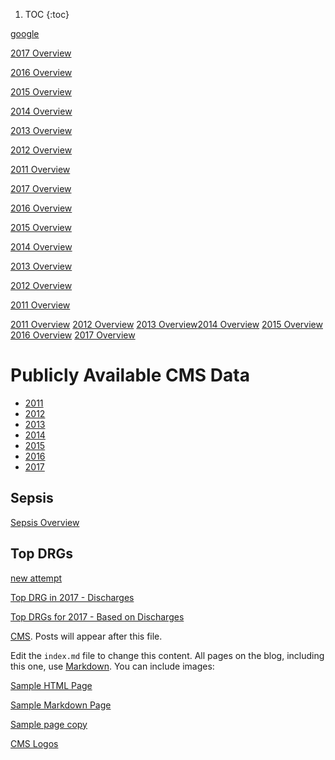 1. TOC
{:toc}


[google](http://google.com) 



[2017 Overview](http://mvigoda.github.io/datasets/Year_2017/one_in_Year_2017.html)

[2016 Overview](http://mvigoda.github.io/datasets/Year_2016/one_in_Year_2016.html)

[2015 Overview](http://mvigoda.github.io/datasets/Year_2015/one_in_Year_2015.html)

[2014 Overview](http://mvigoda.github.io/datasets/Year_2014/one_in_Year_2014.html)

[2013 Overview](http://mvigoda.github.io/datasets/Year_2013/one_in_Year_2013.html)

[2012 Overview](http://mvigoda.github.io/datasets/Year_2012/one_in_Year_2012.html)

[2011 Overview](http://mvigoda.github.io/datasets/Year_2011/one_in_Year_2011.html)


[2017 Overview](http://mvigoda.github.io/datasets/Year_2017/one_in_Year_2017.html)

[2016 Overview](http://mvigoda.github.io/datasets/Year_2016/one_in_Year_2016.html)

[2015 Overview](http://mvigoda.github.io/datasets/Year_2015/one_in_Year_2015.html)

[2014 Overview](http://mvigoda.github.io/datasets/Year_2014/one_in_Year_2014.html)

[2013 Overview](http://mvigoda.github.io/datasets/Year_2013/one_in_Year_2013.html)

[2012 Overview](http://mvigoda.github.io/datasets/Year_2012/one_in_Year_2012.html)

[2011 Overview](http://mvigoda.github.io/datasets/Year_2011/one_in_Year_2011.html)






[2011 Overview](http://mvigoda.github.io/datasets/Year_2011/one_in_Year_2011.html) [2012 Overview](http://mvigoda.github.io/datasets/Year_2012/one_in_Year_2012.html) [2013 Overview](http://mvigoda.github.io/datasets/Year_2013/one_in_Year_2013.html)[2014 Overview](http://mvigoda.github.io/datasets/Year_2014/one_in_Year_2014.html) [2015 Overview](http://mvigoda.github.io/datasets/Year_2015/one_in_Year_2015.html) [2016 Overview](http://mvigoda.github.io/datasets/Year_2016/one_in_Year_2016.html) [2017 Overview](http://mvigoda.github.io/datasets/Year_2017/one_in_Year_2017.html)















# Publicly Available CMS Data

* [2011](https://data.cms.gov/Medicare-Inpatient/Inpatient-Prospective-Payment-System-IPPS-Provider/97k6-zzx3)  
* [2012](https://data.cms.gov/Medicare-Inpatient/Inpatient-Prospective-Payment-System-IPPS-Provider/xpsg-6hup)  
* [2013](https://data.cms.gov/Medicare-Inpatient/Inpatient-Prospective-Payment-System-IPPS-Provider/kd35-nmmt)  
* [2014](https://data.cms.gov/Medicare-Inpatient/Inpatient-Prospective-Payment-System-IPPS-Provider/9zmi-76w9)    
* [2015](https://data.cms.gov/Medicare-Inpatient/Inpatient-Prospective-Payment-System-IPPS-Provider/w2du-it53)    
* [2016](https://data.cms.gov/Medicare-Inpatient/Inpatient-Prospective-Payment-System-IPPS-Provider/fm2n-hjj6)  
* [2017](https://data.cms.gov/Medicare-Inpatient/Inpatient-Prospective-Payment-System-IPPS-Provider/tcsp-6e99)  

## Sepsis  

[Sepsis Overview](http://mvigoda.github.io/datasets/Sepsis/Sepsis_Overview.html)  



## Top DRGs

[new attempt](http://michaelvigoda.com/datasets/Discharges/Top_Discharges_2017.md)  



[Top DRG in 2017 - Discharges](http://mvigoda.github.io/datasets/Discharges/Top_DRGs_charts.html)  

 
[Top DRGs for 2017 - Based on Discharges](http://mvigoda.github.io/Top_Discharges_2017.md)


[CMS](https://www.cms.gov). 
Posts will appear after this file. 



Edit the `index.md` file to change this content. All pages on the blog, including this one, use [Markdown](https://guides.github.com/features/mastering-markdown/). You can include images:


[Sample HTML Page](http://mvigoda.github.io/Summaries/Sample_HTML_Page.html)  

[Sample Markdown Page](http://mvigoda.github.io/Summaries/In_Misc_sample.md) 

[Sample page copy](http://mvigoda.github.io/_posts/sample_page_copy.md)




[CMS Logos](http://mvigoda.github.io/datasets/CMS_Logos/CMS_Logos_Links.html)





